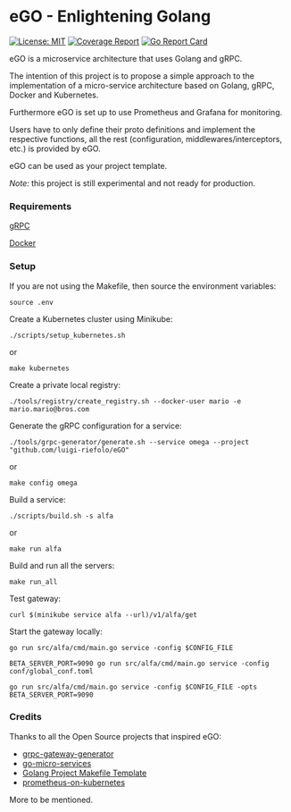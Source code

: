 # eGO - Enlightening Golang

[![License: MIT](https://img.shields.io/badge/License-MIT-yellow.svg)](https://opensource.org/licenses/MIT)
[![Coverage Report](https://gitlab.com/pantomath-io/demo-tools/badges/master/coverage.svg)](https://gitlab.com/pantomath-io/demo-tools/commits/master)
[![Go Report Card](https://goreportcard.com/badge/gitlab.com/pantomath-io/demo-tools)](https://goreportcard.com/report/gitlab.com/pantomath-io/demo-tools)

eGO is a microservice architecture that uses Golang and gRPC.

The intention of this project is to propose a simple approach to the
implementation of a micro-service architecture based on Golang, gRPC, Docker
and Kubernetes.

Furthermore eGO is set up to use Prometheus and Grafana for monitoring.

Users have to only define their proto definitions and implement the respective
functions, all the rest (configuration, middlewares/interceptors, etc.) is
provided by eGO.

eGO can be used as your project template.

_Note:_ this project is still experimental and not ready for production.

### Requirements

[gRPC][1]

[Docker][8]

### Setup

If you are not using the Makefile, then source the environment variables:
```
source .env
```

Create a Kubernetes cluster using Minikube:

```
./scripts/setup_kubernetes.sh
```
or
```
make kubernetes
```

Create a private local registry:
```
./tools/registry/create_registry.sh --docker-user mario -e mario.mario@bros.com
```

Generate the gRPC configuration for a service:

```
./tools/grpc-generator/generate.sh --service omega --project "github.com/luigi-riefolo/eGO"
```
or
```
make config omega
```

Build a service:

```
./scripts/build.sh -s alfa
```
or
```
make run alfa
```

Build and run all the servers:
```
make run_all
```

Test gateway:
```
curl $(minikube service alfa --url)/v1/alfa/get
```

Start the gateway locally:

```
go run src/alfa/cmd/main.go service -config $CONFIG_FILE

BETA_SERVER_PORT=9090 go run src/alfa/cmd/main.go service -config conf/global_conf.toml

go run src/alfa/cmd/main.go service -config $CONFIG_FILE -opts BETA_SERVER_PORT=9090
```

### Credits

Thanks to all the Open Source projects that inspired eGO:

* [grpc-gateway-generator][3]
* [go-micro-services][4]
* [Golang Project Makefile Template][5]
* [prometheus-on-kubernetes][7]

More to be mentioned.

[1]: http://www.grpc.io/
[2]: http://www.github.com/luigi.riefolo/eGO/contributors
[3]: https://github.com/devsu/grpc-gateway-generator
[4]: https://github.com/harlow/go-micro-services
[5]: https://gist.github.com/turtlemonvh/38bd3d73e61769767c35931d8c70ccb4
[7]: https://github.com/marselester/prometheus-on-kubernetes
[8]: https://www.docker.com
[9]: https://github.com/giantswarm/kubernetes-prometheus
[10]: https://github.com/olivere/grpc
[11]: https://medium.com/@harlow/tracing-grpc-calls-in-golang-with-google-stackdriver-b22495763a06
[12]: https://github.com/kevinburke/proto-make-example/blob/master/Makefile
[13]: https://about.gitlab.com/2017/11/27/go-tools-and-gitlab-how-to-do-continuous-integration-like-a-boss
